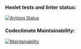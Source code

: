 ### Hexlet tests and linter status:
[![Actions Status](https://github.com/botsiti/python-project-49/workflows/hexlet-check/badge.svg)](https://github.com/botsiti/python-project-49/actions)

### Codeclimate Maintainability:
[![Maintainability](https://api.codeclimate.com/v1/badges/d9677d92c9612c6f2509/maintainability)](https://codeclimate.com/github/botsiti/python-project-49/maintainability)
